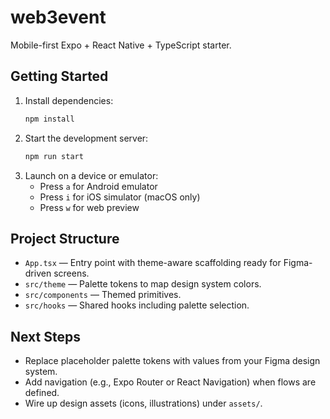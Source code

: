 # web3event

Mobile-first Expo + React Native + TypeScript starter.

## Getting Started

1. Install dependencies:
   ```bash
   npm install
   ```
2. Start the development server:
   ```bash
   npm run start
   ```
3. Launch on a device or emulator:
   - Press `a` for Android emulator
   - Press `i` for iOS simulator (macOS only)
   - Press `w` for web preview

## Project Structure

- `App.tsx` — Entry point with theme-aware scaffolding ready for Figma-driven screens.
- `src/theme` — Palette tokens to map design system colors.
- `src/components` — Themed primitives.
- `src/hooks` — Shared hooks including palette selection.

## Next Steps

- Replace placeholder palette tokens with values from your Figma design system.
- Add navigation (e.g., Expo Router or React Navigation) when flows are defined.
- Wire up design assets (icons, illustrations) under `assets/`.
